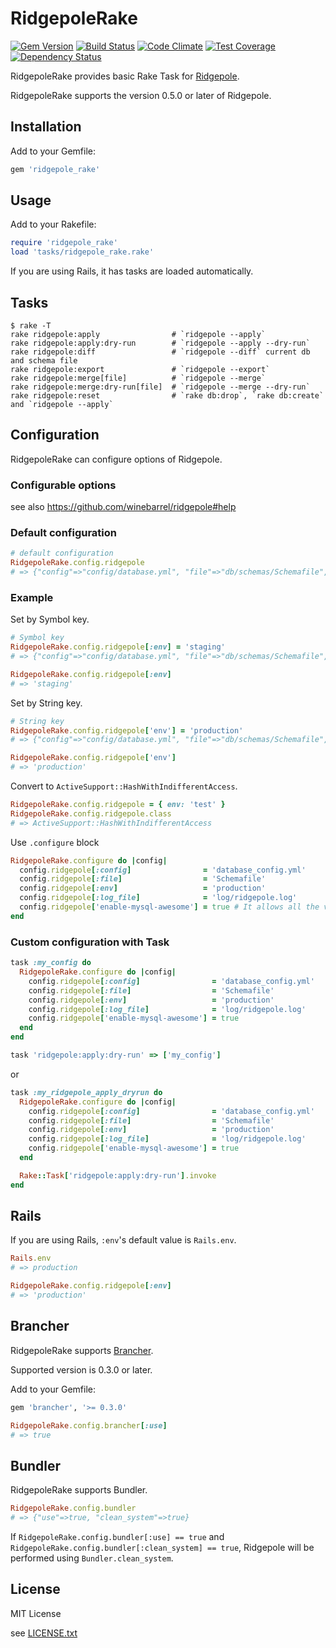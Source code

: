 # RidgepoleRake

[![Gem Version](https://badge.fury.io/rb/ridgepole_rake.svg)](https://badge.fury.io/rb/ridgepole_rake)
[![Build Status](https://travis-ci.org/nalabjp/ridgepole_rake.svg?branch=master)](https://travis-ci.org/nalabjp/ridgepole_rake)
[![Code Climate](https://codeclimate.com/github/nalabjp/ridgepole_rake/badges/gpa.svg)](https://codeclimate.com/github/nalabjp/ridgepole_rake)
[![Test Coverage](https://codeclimate.com/github/nalabjp/ridgepole_rake/badges/coverage.svg)](https://codeclimate.com/github/nalabjp/ridgepole_rake/coverage)
[![Dependency Status](https://gemnasium.com/nalabjp/ridgepole_rake.svg)](https://gemnasium.com/nalabjp/ridgepole_rake)

RidgepoleRake provides basic Rake Task for [Ridgepole](https://github.com/winebarrel/ridgepole).

RidgepoleRake supports the version 0.5.0 or later of Ridgepole.

## Installation

Add to your Gemfile:

```ruby
gem 'ridgepole_rake'
```

## Usage

Add to your Rakefile:

```ruby
require 'ridgepole_rake'
load 'tasks/ridgepole_rake.rake'
```

If you are using Rails, it has tasks are loaded automatically.

## Tasks

    $ rake -T
    rake ridgepole:apply                # `ridgepole --apply`
    rake ridgepole:apply:dry-run        # `ridgepole --apply --dry-run`
    rake ridgepole:diff                 # `ridgepole --diff` current db and schema file
    rake ridgepole:export               # `ridgepole --export`
    rake ridgepole:merge[file]          # `ridgepole --merge`
    rake ridgepole:merge:dry-run[file]  # `ridgepole --merge --dry-run`
    rake ridgepole:reset                # `rake db:drop`, `rake db:create` and `ridgepole --apply`

## Configuration

RidgepoleRake can configure options of Ridgepole.

### Configurable options
see also https://github.com/winebarrel/ridgepole#help

### Default configuration
```ruby
# default configuration
RidgepoleRake.config.ridgepole
# => {"config"=>"config/database.yml", "file"=>"db/schemas/Schemafile", "output"=>"db/schemas.dump/Schemafile", "env"=>"development"}
```

### Example
Set by Symbol key.
```ruby
# Symbol key
RidgepoleRake.config.ridgepole[:env] = 'staging'
# => {"config"=>"config/database.yml", "file"=>"db/schemas/Schemafile", "output"=>"db/schemas.dump/Schemafile", "env"=>"staging"}

RidgepoleRake.config.ridgepole[:env]
# => 'staging'
```

Set by String key.
```ruby
# String key
RidgepoleRake.config.ridgepole['env'] = 'production'
# => {"config"=>"config/database.yml", "file"=>"db/schemas/Schemafile", "output"=>"db/schemas.dump/Schemafile", "env"=>"production"}

RidgepoleRake.config.ridgepole['env']
# => 'production'
```

Convert to `ActiveSupport::HashWithIndifferentAccess`.
```ruby
RidgepoleRake.config.ridgepole = { env: 'test' }
RidgepoleRake.config.ridgepole.class
# => ActiveSupport::HashWithIndifferentAccess
```

Use `.configure` block
```ruby
RidgepoleRake.configure do |config|
  config.ridgepole[:config]                = 'database_config.yml'
  config.ridgepole[:file]                  = 'Schemafile'
  config.ridgepole[:env]                   = 'production'
  config.ridgepole[:log_file]              = 'log/ridgepole.log'
  config.ridgepole['enable-mysql-awesome'] = true # It allows all the values, if the key does not have value.
end
```

### Custom configuration with Task
```ruby
task :my_config do
  RidgepoleRake.configure do |config|
    config.ridgepole[:config]                = 'database_config.yml'
    config.ridgepole[:file]                  = 'Schemafile'
    config.ridgepole[:env]                   = 'production'
    config.ridgepole[:log_file]              = 'log/ridgepole.log'
    config.ridgepole['enable-mysql-awesome'] = true
  end
end

task 'ridgepole:apply:dry-run' => ['my_config']
```

or

```ruby
task :my_ridgepole_apply_dryrun do
  RidgepoleRake.configure do |config|
    config.ridgepole[:config]                = 'database_config.yml'
    config.ridgepole[:file]                  = 'Schemafile'
    config.ridgepole[:env]                   = 'production'
    config.ridgepole[:log_file]              = 'log/ridgepole.log'
    config.ridgepole['enable-mysql-awesome'] = true
  end

  Rake::Task['ridgepole:apply:dry-run'].invoke
end
```

## Rails

If you are using Rails, `:env`'s default value is `Rails.env`.
```ruby
Rails.env
# => production

RidgepoleRake.config.ridgepole[:env]
# => 'production'
```

## Brancher

RidgepoleRake supports [Brancher](https://github.com/naoty/brancher).

Supported version is 0.3.0 or later.

Add to your Gemfile:
```ruby
gem 'brancher', '>= 0.3.0'
```

```ruby
RidgepoleRake.config.brancher[:use]
# => true
```

## Bundler

RidgepoleRake supports Bundler.

```ruby
RidgepoleRake.config.bundler
# => {"use"=>true, "clean_system"=>true}
```

If `RidgepoleRake.config.bundler[:use] == true` and `RidgepoleRake.config.bundler[:clean_system] == true`, Ridgepole will be performed using `Bundler.clean_system`.

## License

MIT License

see [LICENSE.txt](https://github.com/nalabjp/ridgepole_rake/blob/master/LICENSE.txt)
